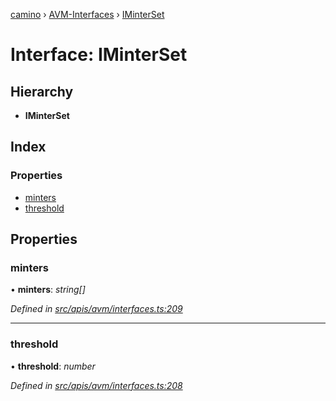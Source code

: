 [camino](../README.md) › [AVM-Interfaces](../modules/avm_interfaces.md) › [IMinterSet](avm_interfaces.iminterset.md)

# Interface: IMinterSet

## Hierarchy

* **IMinterSet**

## Index

### Properties

* [minters](avm_interfaces.iminterset.md#minters)
* [threshold](avm_interfaces.iminterset.md#threshold)

## Properties

###  minters

• **minters**: *string[]*

*Defined in [src/apis/avm/interfaces.ts:209](https://github.com/chain4travel/caminojs/blob/ca67b81/src/apis/avm/interfaces.ts#L209)*

___

###  threshold

• **threshold**: *number*

*Defined in [src/apis/avm/interfaces.ts:208](https://github.com/chain4travel/caminojs/blob/ca67b81/src/apis/avm/interfaces.ts#L208)*
